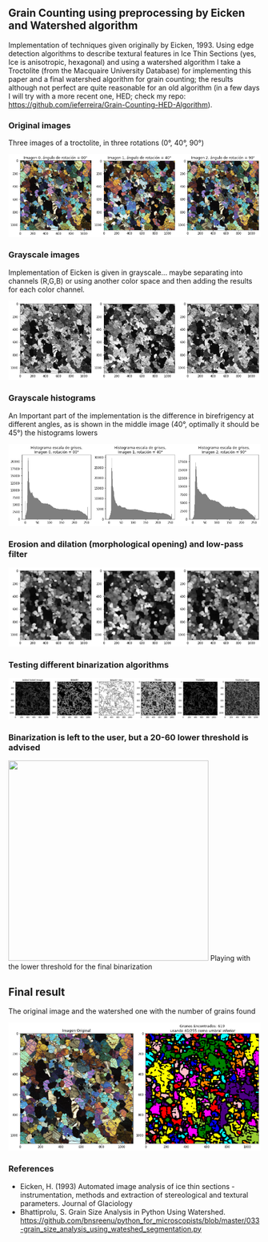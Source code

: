 ﻿## Grain Counting using preprocessing by Eicken and Watershed algorithm

Implementation of techniques given originally by Eicken, 1993. Using edge detection algorithms to describe textural features in Ice Thin Sections (yes, Ice is anisotropic, hexagonal) and using a watershed algorithm I take a Troctolite (from the Macquaire University Database) for implementing this paper and a final watershed algorithm for grain counting; the results although not perfect are quite reasonable for an old algorithm (in a few days I will try with a more recent one, HED; check my repo: https://github.com/ieferreira/Grain-Counting-HED-Algorithm).

### Original images

Three images of a troctolite, in three rotations (0°, 40°, 90°)

![](originales.jpg)

### Grayscale images

Implementation of Eicken is given in grayscale... maybe separating into channels (R,G,B) or using another color space and then adding the results for each color channel.

![](escaladegrises.jpg)


### Grayscale histograms

An Important part of the implementation is the difference in birefrigency at different angles, as is shown in the middle image (40°, optimally it should be 45°) the histograms  lowers

![](histograma.jpg)

### Erosion and dilation (morphological opening) and low-pass filter

![](gaussian.jpg)


### Testing different binarization algorithms

![](binarization.jpg)

### Binarization is left to the user, but a 20-60 lower threshold is advised

<img src="gif_binary.gif" width="400" height="400"/>
Playing with the lower threshold for the final binarization

## Final result

The original image and the watershed one with the number of grains found

![](final.jpg)

### References

- Eicken, H. (1993) Automated image analysis of ice thin sections - instrumentation, methods and extraction of stereological and textural parameters. Journal of Glaciology
- Bhattiprolu, S. Grain Size Analysis in Python Using Watershed. https://github.com/bnsreenu/python_for_microscopists/blob/master/033-grain_size_analysis_using_wateshed_segmentation.py
